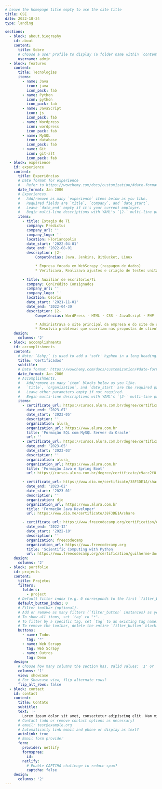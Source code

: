 ```yaml
---
# Leave the homepage title empty to use the site title
title: GSE
date: 2022-10-24
type: landing

sections:
  - block: about.biography
    id: about
    content:
      title: Sobre
      # Choose a user profile to display (a folder name within `content/authors/`)
      username: admin
  - block: features
    content:
      title: Tecnologias 
      items:
        - name: Java
          icon: java
          icon_pack: fab
        - name: Python
          icon: python
          icon_pack: fab
        - name: JavaScript
          icon: js
          icon_pack: fab
        - name: Wordpress
          icon: wordpress
          icon_pack: fab
        - name: MySQL
          icon: database
          icon_pack: fab  
        - name: Git
          icon: git-alt
          icon_pack: fab  
  - block: experience
    id: experience
    content:
      title: Experiências
      # Date format for experience
      #   Refer to https://wowchemy.com/docs/customization/#date-format
      date_format: Jan 2006
      # Experiences.
      #   Add/remove as many `experience` items below as you like.
      #   Required fields are `title`, `company`, and `date_start`.
      #   Leave `date_end` empty if it's your current employer.
      #   Begin multi-line descriptions with YAML's `|2-` multi-line prefix.
      items:
        - title: Estagio de Ti
          company: Predictus
          company_url: ''
          company_logo: ''
          location: Florianopolis
          date_start: '2022-04-01'
          date_end: '2022-08-01'
          description: |2-
              Competências: Java, Jenkins, BitBucket, Linux

              * Empresa focada em WebScrapy (raspagem de dados)
              * Verificava, Realizava ajustes e criação de testes unitarios em Bots
              
        - title: Auxiliar de escritório/Ti
          company: ConCrédito Consignados
          company_url: ''
          company_logo: ''
          location: Osório
          date_start: '2021-11-01'
          date_end: '2022-04-30'
          description: |2-
              Competências: WordPress · HTML · CSS · JavaScript · PHP

              * Administrava o site principal da empresa e do site de suporte para vendedores.
              * Resolvia problemas que ocorriam nas propostas de clientes com os bancos de acordo com sua politica.
    design:
      columns: '2'
  - block: accomplishments
    id: accomplishments
    content:
      # Note: `&shy;` is used to add a 'soft' hyphen in a long heading.
      title: 'Certificados'
      subtitle:
      # Date format: https://wowchemy.com/docs/customization/#date-format
      date_format: Jan 2006
      # Accomplishments.
      #   Add/remove as many `item` blocks below as you like.
      #   `title`, `organization`, and `date_start` are the required parameters.
      #   Leave other parameters empty if not required.
      #   Begin multi-line descriptions with YAML's `|2-` multi-line prefix.
      items:
        - certificate_url: https://cursos.alura.com.br/degree/certificate/416d5a88-141b-4a47-a61c-fd8f4bcaba11
          date_end: '2023-07'
          date_start: '2023-05'
          description: ''
          organization: alura_
          organization_url: https://www.alura.com.br
          title: 'Formação SQL com MySQL Server da Oracle'
          url: ''
        - certificate_url: https://cursos.alura.com.br/degree/certificate/c9acc2f0-c67e-41f1-8e6f-ce7bd358d72d
          date_end: '2023-05'
          date_start: '2023-03'
          description: ''
          organization: alura_
          organization_url: https://www.alura.com.br
          title: 'Formação Java e Spring Boot'
          url: https://cursos.alura.com.br/degree/certificate/c9acc2f0-c67e-41f1-8e6f-ce7bd358d72d

        - certificate_url: https://www.dio.me/certificate/38F3DE1A/share
          date_end: '2023-02'
          date_start: '2023-01'
          description: ''
          organization: dio
          organization_url: https://www.alura.com.br
          title: 'Formação Java Developer'
          url: https://www.dio.me/certificate/38F3DE1A/share

        - certificate_url: https://www.freecodecamp.org/certification/guilherme-dos-santos-de-espindula/scientific-computing-with-python-v7
          date_end: '2022-12'
          date_start: '2022-10'
          description: ''
          organization: freecodecamp
          organization_url: https://www.freecodecamp.org
          title: 'Scientific Computing with Python'
          url: https://www.freecodecamp.org/certification/guilherme-dos-santos-de-espindula/scientific-computing-with-python-v7
    design:
      columns: '2'
  - block: portfolio
    id: projects
    content:
      title: Projetos
      filters:
        folders:
          - project
      # Default filter index (e.g. 0 corresponds to the first `filter_button` instance below).
      default_button_index: 0
      # Filter toolbar (optional).
      # Add or remove as many filters (`filter_button` instances) as you like.
      # To show all items, set `tag` to "*".
      # To filter by a specific tag, set `tag` to an existing tag name.
      # To remove the toolbar, delete the entire `filter_button` block.
      buttons:
        - name: Todos
          tag: '*'
        - name: Web Scrapy
          tag: Web Scrapy
        - name: Outros
          tag: Demo
    design:
      # Choose how many columns the section has. Valid values: '1' or '2'.
      columns: '1'
      view: showcase
      # For Showcase view, flip alternate rows?
      flip_alt_rows: false
  - block: contact
    id: contact
    content:
      title: Contato
      subtitle:
      text: |-
        Lorem ipsum dolor sit amet, consectetur adipiscing elit. Nam mi diam, venenatis ut magna et, vehicula efficitur enim.
      # Contact (add or remove contact options as necessary)
      # email: test@example.org
      # Automatically link email and phone or display as text?
      autolink: true
      # Email form provider
      form:
        provider: netlify
        formspree:
          id:
        netlify:
          # Enable CAPTCHA challenge to reduce spam?
          captcha: false
    design:
      columns: '2'
---
```


